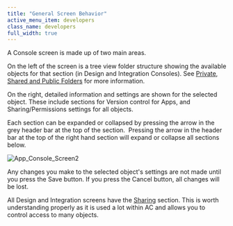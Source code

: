 ```yaml
---
title: "General Screen Behavior"
active_menu_item: developers
class_name: developers
full_width: true
---
```



A Console screen is made up of two main areas.

On the left of the screen is a tree view folder structure showing the available objects for that section (in Design and Integration Consoles). See [Private, Shared and Public Folders](/developers/user-guide/product-guide/the-console/private-shared-and-public-fol) for more information.

On the right, detailed information and settings are shown for the selected object. These include sections for Version control for Apps, and Sharing/Permissions settings for all objects.

Each section can be expanded or collapsed by pressing the arrow in the grey header bar at the top of the section.  Pressing the arrow in the header bar at the top of the right hand section will expand or collapse all sections below.

![App\_Console\_Screen2](/img/docs/app_console_screen2.zoom48.png)

Any changes you make to the selected object's settings are not made until you press the Save button. If you press the Cancel button, all changes will be lost.

All Design and Integration screens have the [Sharing](/developers/user-guide/product-guide/the-console/sharing) section. This is worth understanding properly as it is used a lot within AC and allows you to control access to many objects.

